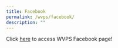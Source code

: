 ```yaml
---
title: Facebook
permalink: /wvps/facebook/
description: ""
---
```

Click [here](https://westviewpri.moe.edu.sg/wvps/facebook) to access WVPS Facebook page!